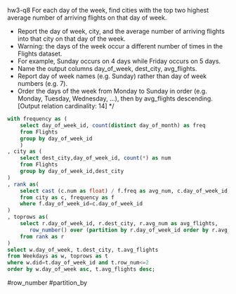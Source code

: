hw3-q8
For each day of the week, find cities with the top two highest average number of arriving flights on that day of week.
* Report the day of week, city, and the average number of arriving flights into that city on that day of the week.
* Warning: the days of the week occur a different number of times in the Flights dataset.
* For example, Sunday occurs on 4 days while Friday occurs on 5 days.
* Name the output columns day_of_week, dest_city, avg_flights.
* Report day of week names (e.g. Sunday) rather than day of week numbers (e.g. 7).
* Order the days of the week from Monday to Sunday in order (e.g. Monday, Tuesday, Wednesday, ...), then by avg_flights descending.
[Output relation cardinality: 14]
*/
```sql
with frequency as (
    select day_of_week_id, count(distinct day_of_month) as freq
    from Flights
    group by day_of_week_id
    )
, city as (
    select dest_city,day_of_week_id, count(*) as num
    from Flights
    group by day_of_week_id,dest_city
)
, rank as(
    select cast (c.num as float) / f.freq as avg_num, c.day_of_week_id,c.dest_city
    from city as c, frequency as f
    where f.day_of_week_id=c.day_of_week_id
)
, toprows as(
    select r.day_of_week_id, r.dest_city, r.avg_num as avg_flights,
       row_number() over (partition by r.day_of_week_id order by r.avg_num desc ) as row_num
    from rank as r
)
select w.day_of_week, t.dest_city, t.avg_flights
from Weekdays as w, toprows as t
where w.did=t.day_of_week_id and t.row_num<=2
order by w.day_of_week asc, t.avg_flights desc;
```

#row_number
#partition_by
